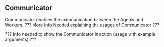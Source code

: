 

## Communicator

Communicator enables the communication between the Agents and Workers. ??? More Info Needed explaining the usages of Communicator ???

??? Info needed to show the Communicator in action (usage with example arguments) ???

 